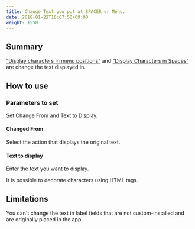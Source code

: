 ```yaml
---
title: Change Text you put at SPACER or Menu.
date: 2018-01-22T16:07:50+09:00
weight: 1550
---
```

## Summary

[“Display characters in menu positions”](../add_label_in_header_v2) and [“Display Characters in Spaces”](../add_label_at_spacer_v2) are change the text displayed in.

## How to use

### Parameters to set

Set Change From and Text to Display.

#### Changed From

Select the action that displays the original text.

#### Text to display

Enter the text you want to display.

It is possible to decorate characters using HTML tags.

## Limitations

You can't change the text in label fields that are not custom-installed and are originally placed in the app.
